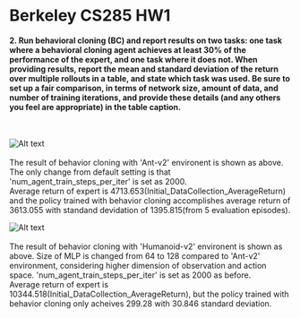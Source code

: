 Berkeley CS285 HW1
==================

**2. Run behavioral cloning (BC) and report results on two tasks: one task where a behavioral cloning
agent achieves at least 30% of the performance of the expert, and one task where it does not. When
providing results, report the mean and standard deviation of the return over multiple rollouts in a
table, and state which task was used. Be sure to set up a fair comparison, in terms of network size,
amount of data, and number of training iterations, and provide these details (and any others you feel
are appropriate) in the table caption.**
<br>
<br>
<br>

![Alt text](./pictures/Ant_BC.png, "Behavior Cloning of Ant")
<br>
<br>
 The result of behavior cloning with 'Ant-v2' environent is shown as above. The only change from default setting is that 'num_agent_train_steps_per_iter' is set as 2000.
<br> 
Average return of expert is 4713.653(Initial_DataCollection_AverageReturn) and the policy trained with behavior cloning accomplishes average return of 3613.055 with standand devidation of 1395.815(from 5 evaluation episodes).

![Alt text](./pictures/Humanoid_BC.png, "Behavior Cloning of Humanoid")
<br>
<br>
 The result of behavior cloning with 'Humanoid-v2' environent is shown as above. Size of MLP is changed from 64 to 128 compared to 'Ant-v2' environment, considering higher dimension of observation and action space. 'num_agent_train_steps_per_iter' is set as 2000 as before.
<br> 
Average return of expert is 10344.518(Initial_DataCollection_AverageReturn), but the policy trained with behavior cloning only acheives 299.28 with 30.846 standard deviation. 
